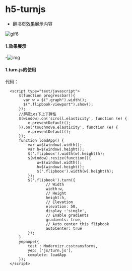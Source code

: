 # h5-turnjs

 - 翻书页[效果](http://html.pengqiuyuan.com/h5/h5turnjs/index.html)展示内容

![gif6](https://cloud.githubusercontent.com/assets/4953205/13800958/a9777c7c-eb68-11e5-9264-f3478b9b27d8.gif)

#### 1.效果展示
-![img](https://cloud.githubusercontent.com/assets/4953205/13800902/49858890-eb68-11e5-8b50-b4ace08cbfbd.png)		

#### 1.turn.js的使用
代码：
```
  <script type="text/javascript">
      $(function progressbar(){
        var w = $(".graph").width();
        $(".flipbook-viewport").show();
      });
      //屏蔽ios下上下弹性
      $(window).on('scroll.elasticity', function (e) {
          e.preventDefault();
      }).on('touchmove.elasticity', function (e) {
          e.preventDefault();
      });
      function loadApp() {
          var w=$(window).width();
          var h=$(window).height();
          $('.flipboox').width(w).height(h);
          $(window).resize(function(){
              w=$(window).width();
              h=$(window).height();
              $('.flipboox').width(w).height(h);
          });
          $('.flipbook').turn({
                  // Width
                  width:w,
                  // Height
                  height:h,
                  // Elevation
                  elevation: 50,
                  display :'single',
                  // Enable gradients
                  gradients: true,
                  // Auto center this flipbook
                  autoCenter: true
          });
      }
      yepnope({
          test : Modernizr.csstransforms,
          yep: ['js/turn.js'],
          complete: loadApp
      });
  </script>
```

